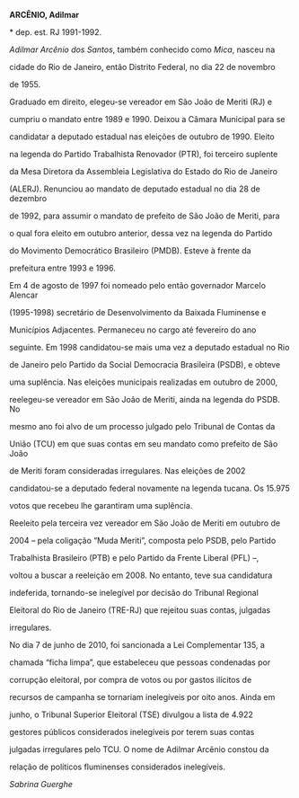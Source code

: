 **ARCÊNIO, Adilmar**



\* dep. est. RJ 1991-1992.



*Adilmar Arcênio dos Santos*, também conhecido como *Mica*, nasceu na

cidade do Rio de Janeiro, então Distrito Federal, no dia 22 de novembro

de 1955.



Graduado em direito, elegeu-se vereador em São João de Meriti (RJ) e

cumpriu o mandato entre 1989 e 1990. Deixou a Câmara Municipal para se

candidatar a deputado estadual nas eleições de outubro de 1990. Eleito

na legenda do Partido Trabalhista Renovador (PTR), foi terceiro suplente

da Mesa Diretora da Assembleia Legislativa do Estado do Rio de Janeiro

(ALERJ). Renunciou ao mandato de deputado estadual no dia 28 de dezembro

de 1992, para assumir o mandato de prefeito de São João de Meriti, para

o qual fora eleito em outubro anterior, dessa vez na legenda do Partido

do Movimento Democrático Brasileiro (PMDB). Esteve à frente da

prefeitura entre 1993 e 1996.



Em 4 de agosto de 1997 foi nomeado pelo então governador Marcelo Alencar

(1995-1998) secretário de Desenvolvimento da Baixada Fluminense e

Municípios Adjacentes. Permaneceu no cargo até fevereiro do ano

seguinte. Em 1998 candidatou-se mais uma vez a deputado estadual no Rio

de Janeiro pelo Partido da Social Democracia Brasileira (PSDB), e obteve

uma suplência. Nas eleições municipais realizadas em outubro de 2000,

reelegeu-se vereador em São João de Meriti, ainda na legenda do PSDB. No

mesmo ano foi alvo de um processo julgado pelo Tribunal de Contas da

União (TCU) em que suas contas em seu mandato como prefeito de São João

de Meriti foram consideradas irregulares. Nas eleições de 2002

candidatou-se a deputado federal novamente na legenda tucana. Os 15.975

votos que recebeu lhe garantiram uma suplência.



Reeleito pela terceira vez vereador em São João de Meriti em outubro de

2004 – pela coligação “Muda Meriti”, composta pelo PSDB, pelo Partido

Trabalhista Brasileiro (PTB) e pelo Partido da Frente Liberal (PFL) –,

voltou a buscar a reeleição em 2008. No entanto, teve sua candidatura

indeferida, tornando-se inelegível por decisão do Tribunal Regional

Eleitoral do Rio de Janeiro (TRE-RJ) que rejeitou suas contas, julgadas

irregulares.



No dia 7 de junho de 2010, foi sancionada a Lei Complementar 135, a

chamada “ficha limpa”, que estabeleceu que pessoas condenadas por

corrupção eleitoral, por compra de votos ou por gastos ilícitos de

recursos de campanha se tornariam inelegíveis por oito anos. Ainda em

junho, o Tribunal Superior Eleitoral (TSE) divulgou a lista de 4.922

gestores públicos considerados inelegíveis por terem suas contas

julgadas irregulares pelo TCU. O nome de Adilmar Arcênio constou da

relação de políticos fluminenses considerados inelegíveis.



*Sabrina Guerghe*




